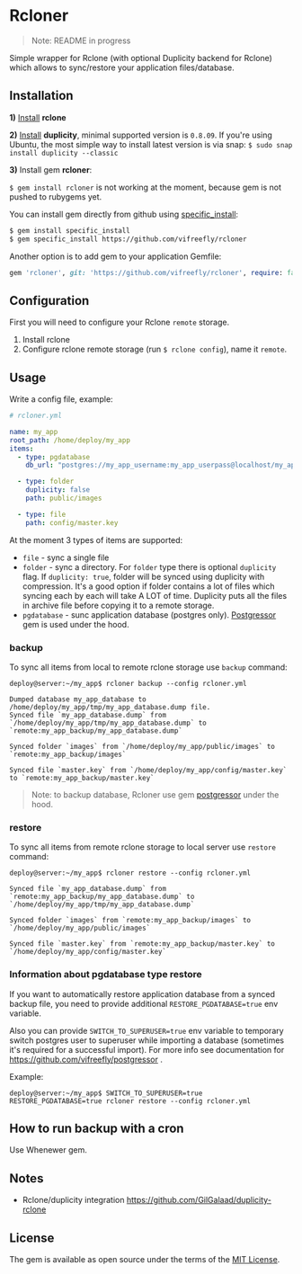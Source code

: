 # Rcloner

> Note: README in progress

Simple wrapper for Rclone (with optional Duplicity backend for Rclone) which allows to sync/restore your application files/database.

## Installation

**1)** [Install](https://rclone.org/install/) **rclone**

**2)** [Install](http://duplicity.nongnu.org/) **duplicity**, minimal supported version is `0.8.09`. If you're using Ubuntu, the most simple way to install latest version is via snap: `$ sudo snap install duplicity --classic`

**3)** Install gem **rcloner**:

`$ gem install rcloner` is not working at the moment, because gem is not pushed to rubygems yet.

You can install gem directly from github using [specific_install](https://github.com/rdp/specific_install):

```bash
$ gem install specific_install
$ gem specific_install https://github.com/vifreefly/rcloner
```

Another option is to add gem to your application Gemfile:

```ruby
gem 'rcloner', git: 'https://github.com/vifreefly/rcloner', require: false
```

## Configuration

First you will need to configure your Rclone `remote` storage.

1. Install rclone
2. Configure rclone remote storage (run `$ rclone config`), name it `remote`.

## Usage

Write a config file, example:

```yml
# rcloner.yml

name: my_app
root_path: /home/deploy/my_app
items:
  - type: pgdatabase
    db_url: "postgres://my_app_username:my_app_userpass@localhost/my_app_database"

  - type: folder
    duplicity: false
    path: public/images

  - type: file
    path: config/master.key
```

At the moment 3 types of items are supported:

* `file` - sync a single file
* `folder` - sync a directory. For `folder` type there is optional `duplicity` flag. If `duplicity: true`, folder will be synced using duplicity with compression. It's a good option if folder contains a lot of files which syncing each by each will take A LOT of time. Duplicity puts all the files in archive file before copying it to a remote storage.
* `pgdatabase` - sunc application database (postgres only). [Postgressor](https://github.com/vifreefly/postgressor) gem is used under the hood.

### backup

To sync all items from local to remote rclone storage use `backup` command:

```
deploy@server:~/my_app$ rcloner backup --config rcloner.yml

Dumped database my_app_database to /home/deploy/my_app/tmp/my_app_database.dump file.
Synced file `my_app_database.dump` from `/home/deploy/my_app/tmp/my_app_database.dump` to `remote:my_app_backup/my_app_database.dump`

Synced folder `images` from `/home/deploy/my_app/public/images` to `remote:my_app_backup/images`

Synced file `master.key` from `/home/deploy/my_app/config/master.key` to `remote:my_app_backup/master.key`
```

> Note: to backup database, Rcloner use gem [postgressor](https://github.com/vifreefly/postgressor) under the hood.

### restore

To sync all items from remote rclone storage to local server use `restore` command:

```
deploy@server:~/my_app$ rcloner restore --config rcloner.yml

Synced file `my_app_database.dump` from `remote:my_app_backup/my_app_database.dump` to `/home/deploy/my_app/tmp/my_app_database.dump`

Synced folder `images` from `remote:my_app_backup/images` to `/home/deploy/my_app/public/images`

Synced file `master.key` from `remote:my_app_backup/master.key` to `/home/deploy/my_app/config/master.key`
```

### Information about pgdatabase type restore

If you want to automatically restore application database from a synced backup file, you need to provide additional `RESTORE_PGDATABASE=true` env variable.

Also you can provide `SWITCH_TO_SUPERUSER=true` env variable to temporary switch postgres user to superuser while importing a database (sometimes it's required for a successful import). For more info see documentation for https://github.com/vifreefly/postgressor .

Example:

```
deploy@server:~/my_app$ SWITCH_TO_SUPERUSER=true RESTORE_PGDATABASE=true rcloner restore --config rcloner.yml
```

## How to run backup with a cron

Use Whenewer gem.

## Notes

* Rclone/duplicity integration https://github.com/GilGalaad/duplicity-rclone

## License

The gem is available as open source under the terms of the [MIT License](https://opensource.org/licenses/MIT).
